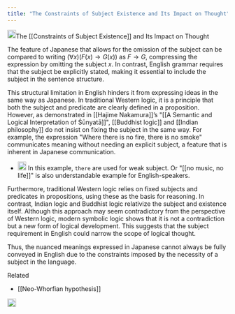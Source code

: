 ```yaml
---
title: "The Constraints of Subject Existence and Its Impact on Thought"
---
```


<img src='https://scrapbox.io/api/pages/nishio-en/gpt/icon' alt='gpt.icon' height="19.5"/>The [[Constraints of Subject Existence]] and Its Impact on Thought

The feature of Japanese that allows for the omission of the subject can be compared to writing $(\forall x)(F(x) \rightarrow G(x))$ as $F \rightarrow G$, compressing the expression by omitting the subject $x$. In contrast, English grammar requires that the subject be explicitly stated, making it essential to include the subject in the sentence structure.

This structural limitation in English hinders it from expressing ideas in the same way as Japanese. In traditional Western logic, it is a principle that both the subject and predicate are clearly defined in a proposition. However, as demonstrated in [[Hajime Nakamura]]’s "[[A Semantic and Logical Interpretation of Śūnyatā]]", [[Buddhist logic]] and [[Indian philosophy]] do not insist on fixing the subject in the same way. For example, the expression "Where there is no fire, there is no smoke" communicates meaning without needing an explicit subject, a feature that is inherent in Japanese communication.
- <img src='https://scrapbox.io/api/pages/nishio-en/nishio/icon' alt='nishio.icon' height="19.5"/> In this example, `there` are used for weak subject. Or "[[no music, no life]]" is also understandable example for English-speakers.

Furthermore, traditional Western logic relies on fixed subjects and predicates in propositions, using these as the basis for reasoning. In contrast, Indian logic and Buddhist logic relativize the subject and existence itself. Although this approach may seem contradictory from the perspective of Western logic, modern symbolic logic shows that it is not a contradiction but a new form of logical development. This suggests that the subject requirement in English could narrow the scope of logical thought.

Thus, the nuanced meanings expressed in Japanese cannot always be fully conveyed in English due to the constraints imposed by the necessity of a subject in the language.

Related
- [[Neo-Whorfian hypothesis]]

<img src='https://scrapbox.io/api/pages/nishio-en/en/icon' alt='en.icon' height="19.5"/>
